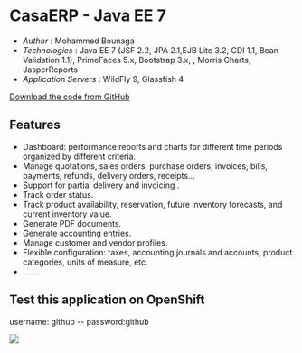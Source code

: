 # CasaERP - Java EE 7

* *Author* : Mohammed Bounaga
* *Technologies* : Java EE 7 (JSF 2.2, JPA 2.1,EJB Lite 3.2, CDI 1.1, Bean Validation 1.1), PrimeFaces 5.x, Bootstrap 3.x, , Morris Charts, JasperReports
* *Application Servers* : WildFly 9, Glassfish 4

[Download the code from GitHub](https://github.com/medbounaga/CasaERP)

## Features

* Dashboard: performance reports and charts for different time periods organized by different criteria.
* Manage quotations, sales orders, purchase orders, invoices, bills, payments, refunds, delivery orders, receipts...
* Support for partial delivery and invoicing .
* Track order status.
* Track product availability, reservation, future inventory forecasts, and current inventory value.
* Generate PDF documents.
* Generate accounting entries.
* Manage customer and vendor profiles.
* Flexible configuration: taxes, accounting journals and accounts, product categories, units of measure, etc.
* ........

## Test this application on OpenShift ### 
username: github -- password:github

<a href="http://erp-mohammedbounaga.rhcloud.com/"><img src="https://allclouds.net/wp-content/uploads/2015/08/OpenShift-Logo-e1440595191561.png"/></a>

